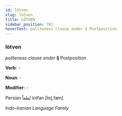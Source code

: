 ```yaml
---
id: lötven
slug: lötven
title: LÖTVEN
sidebar_position: 781
hoverText: politeness clause ender § Postposition
---
```


### lötven

*politeness clause ender* **§** Postposition

**Verb**: -

**Noun**: -

**Modifier**: -

Persian لطفاً lotfan [lot̪.fæn]

*Indo-Iranian Language Family*